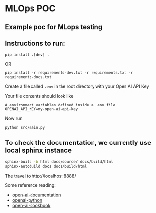 # MLOps POC

## Example poc for MLops testing

## Instructions to run:
```shell
pip install .[dev] .
```
OR

```shell
pip install -r requirements-dev.txt -r requirements.txt -r requirements-docs.txt

```

Create a file called `.env` in the root directory with your Open AI API Key

Your file contents should look like

```
# environment variables defined inside a .env file
OPENAI_API_KEY=my-open-ai-api-key
```

Now run
```
python src/main.py
```

## To check the documentation, we currently use local sphinx instance
```sh
sphinx-build -b html docs/source/ docs/build/html
sphinx-autobuild docs docs/build/html
```

The travel to [http://localhost:8888/](http://localhost:8888/)



Some reference reading:
- [open-ai-documentation](https://platform.openai.com/docs/introduction)
- [openai-python](https://github.com/openai/openai-python/tree/main)
- [open-ai-cookbook](https://github.com/openai/openai-cookbook/tree/main)
